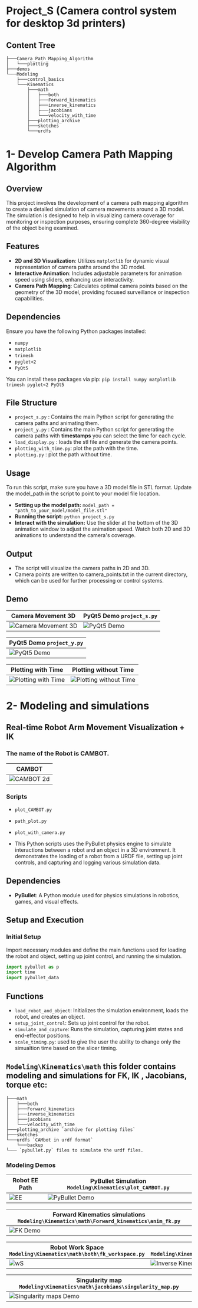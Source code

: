 # Project_S (Camera control system for desktop 3d printers)


## Content Tree
```
├───Camera_Path_Mapping_Algorithm
│   └───plotting
├───demos
└───Modeling
    ├───control_basics
    └───Kinematics
        ├───math
        │   ├───both
        │   ├───Forward_kinematics
        │   ├───inverse_kinematics
        │   ├───jacobians
        │   └───velocity_with_time
        ├───plotting_archive
        ├───sketches
        └───urdfs
```

# 1- Develop Camera Path Mapping Algorithm

## Overview
This project involves the development of a camera path mapping algorithm to create a detailed simulation of camera movements around a 3D model. The simulation is designed to help in visualizing camera coverage for monitoring or inspection purposes, ensuring complete 360-degree visibility of the object being examined.

## Features
- **2D and 3D Visualization**: Utilizes `matplotlib` for dynamic visual representation of camera paths around the 3D model.
- **Interactive Animation**: Includes adjustable parameters for animation speed using sliders, enhancing user interactivity.
- **Camera Path Mapping**: Calculates optimal camera points based on the geometry of the 3D model, providing focused surveillance or inspection capabilities.

## Dependencies
Ensure you have the following Python packages installed:
- `numpy`
- `matplotlib`
- `trimesh`
- `pyglet<2`
- `PyQt5`

You can install these packages via pip:
```pip install numpy matplotlib trimesh pyglet<2 PyQt5```

## File Structure
- `project_s.py` : Contains the main Python script for generating the camera paths and animating them.
- `project_y.py` : Contains the main Python script for generating the camera paths with **timestamps** you can select the time for each cycle.
- `load_display.py` : loads the stl file and generate the camera points.
- `plotting_with_time.py`: plot the path with the time.
- `plotting.py` : plot the path without time.


## Usage
To run this script, make sure you have a 3D model file in STL format. Update the model_path in the script to point to your model file location.
- **Setting up the model path:** `model_path = "path_to_your_model/model_file.stl"`
- **Running the script:** `python project_s.py`
- **Interact with the simulation:**
Use the slider at the bottom of the 3D animation window to adjust the animation speed.
Watch both 2D and 3D animations to understand the camera's coverage.


## Output
- The script will visualize the camera paths in 2D and 3D.
- Camera points are written to camera_points.txt in the current directory, which can be used for further processing or control systems.

## Demo 

| Camera Movement 3D | PyQt5 Demo `project_s.py` |
|--------------------|------------|
| ![Camera Movement 3D](demos/camera_movement_3d.gif) | ![PyQt5 Demo](demos/demo.JPG) |

|PyQt5 Demo `project_y.py`|
|--------------------|
| ![PyQt5 Demo](demos/demo_timing.JPG) |

| Plotting with Time | Plotting without Time |
|---------------------|-----------------------|
| ![Plotting with Time](demos/time.JPG) | ![Plotting without Time](demos/no_time.JPG) |



# 2- Modeling and simulations 
## Real-time Robot Arm Movement Visualization + IK

### The name of the Robot is **CAMBOT**.

|**CAMBOT**|
|--------------------|
| ![CAMBOT 2d](demos/cambot.jpg) |

### Scripts 

- `plot_CAMBOT.py`
- `path_plot.py`
- `plot_with_camera.py`

- This Python scripts uses the PyBullet physics engine to simulate interactions between a robot and an object in a 3D environment. It demonstrates the loading of a robot from a URDF file, setting up joint controls, and capturing and logging various simulation data.

## Dependencies

- **PyBullet**: A Python module used for physics simulations in robotics, games, and visual effects.

## Setup and Execution

### Initial Setup

Import necessary modules and define the main functions used for loading the robot and object, setting up joint control, and running the simulation.

```python
import pybullet as p
import time
import pybullet_data
```
## Functions

- `load_robot_and_object`: Initializes the simulation environment, loads the robot, and creates an object.
- `setup_joint_control`: Sets up joint control for the robot.
- `simulate_and_capture`: Runs the simulation, capturing joint states and end-effector positions.
- `scale_timing.py`: used to give the user the ability to change only the simualtion time based on the slicer timing.

## `Modeling\Kinematics\math` this folder contains modeling and simulations for FK, IK , Jacobians, torque etc:

```
├───math
│   ├───both
│   ├───Forward_kinematics
│   ├───inverse_kinematics
│   ├───jacobians
│   └───velocity_with_time
├───plotting_archive `archive for plotting files`
├───sketches
└───urdfs `CAMbot in urdf format`
    └───backup
└─── `pybullet.py` files to simulate the urdf files.
```

### Modeling Demos
| Robot EE Path  | PyBullet Simulation `Modeling\Kinematics\plot_CAMBOT.py` |
|--------------------|------------|
| ![EE](https://github.com/sulimanbadour1/Project_S/blob/main/demos/ee.jpeg?raw=true) | ![PyBullet Demo](demos/control2.PNG) | 

|Forward Kinematics simulations `Modeling\Kinematics\math\Forward_kinematics\anim_fk.py`|
|--------------------|
| ![FK Demo](demos/robot_arm_animation_cycle.gif) |

| Robot Work Space `Modeling\Kinematics\math\both\fk_workspace.py` | IK simulation `Modeling\Kinematics\math\inverse_kinematics\inv_anim.py` |
|--------------------|------------|
| ![wS](demos/robot_ws.png) | ![Inverse Kinematics Demo](demos/robot_animation.gif) | 

|Singularity map `Modeling\Kinematics\math\jacobians\singularity_map.py`|
|--------------------|
| ![Singularity maps Demo](demos/sing_map.png) |


